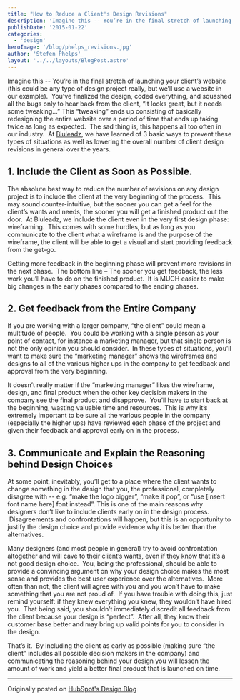 ```yaml
---
title: "How to Reduce a Client's Design Revisions"
description: 'Imagine this -- You’re in the final stretch of launching your client’s website (this could be any type of design project really, but we’ll use a website in our example).  You’ve finalized the design, coded everything, and squashed all the bugs only to hear back from the client, “It looks great'
publishDate: '2015-01-22'
categories:
  - 'design'
heroImage: '/blog/phelps_revisions.jpg'
author: 'Stefen Phelps'
layout: '../../layouts/BlogPost.astro'
---
```


Imagine this -- You’re in the final stretch of launching your client’s website (this could be any type of design project really, but we’ll use a website in our example).  You’ve finalized the design, coded everything, and squashed all the bugs only to hear back from the client, “It looks great, but it needs some tweaking…” This “tweaking” ends up consisting of basically redesigning the entire website over a period of time that ends up taking twice as long as expected.  The sad thing is, this happens all too often in our industry.  At [Bluleadz](http://www.bluleadz.com/), we have learned of 3 basic ways to prevent these types of situations as well as lowering the overall number of client design revisions in general over the years.

## **1\. Include the Client as Soon as Possible.**

The absolute best way to reduce the number of revisions on any design project is to include the client at the very beginning of the process.  This may sound counter-intuitive, but the sooner you can get a feel for the client’s wants and needs, the sooner you will get a finished product out the door.  At Bluleadz, we include the client even in the very first design phase: wireframing.  This comes with some hurdles, but as long as you communicate to the client what a wireframe is and the purpose of the wireframe, the client will be able to get a visual and start providing feedback from the get-go.

Getting more feedback in the beginning phase will prevent more revisions in the next phase.  The bottom line – The sooner you get feedback, the less work you’ll have to do on the finished product.  It is MUCH easier to make big changes in the early phases compared to the ending phases.

## **2\. Get feedback from the Entire Company**

If you are working with a larger company, “the client” could mean a multitude of people.  You could be working with a single person as your point of contact, for instance a marketing manager, but that single person is not the only opinion you should consider.  In these types of situations, you’ll want to make sure the “marketing manager” shows the wireframes and designs to all of the various higher ups in the company to get feedback and approval from the very beginning.

It doesn’t really matter if the “marketing manager” likes the wireframe, design, and final product when the other key decision makers in the company see the final product and disapprove.  You’ll have to start back at the beginning, wasting valuable time and resources.  This is why it’s extremely important to be sure all the various people in the company (especially the higher ups) have reviewed each phase of the project and given their feedback and approval early on in the process.

## **3\. Communicate and Explain the Reasoning behind Design Choices**

At some point, inevitably, you’ll get to a place where the client wants to change something in the design that you, the professional, completely disagree with -- e.g. “make the logo bigger”, “make it pop”, or “use \[insert font name here\] font instead”. This is one of the main reasons why designers don’t like to include clients early on in the design process.  Disagreements and confrontations will happen, but this is an opportunity to justify the design choice and provide evidence why it is better than the alternatives.

Many designers (and most people in general) try to avoid confrontation altogether and will cave to their client’s wants, even if they know that it’s a not good design choice.  You, being the professional, should be able to provide a convincing argument on why your design choice makes the most sense and provides the best user experience over the alternatives.  More often than not, the client will agree with you and you won’t have to make something that you are not proud of.  If you have trouble with doing this, just remind yourself: if they knew everything you knew, they wouldn’t have hired you.  That being said, you shouldn’t immediately discredit all feedback from the client because your design is “perfect”.  After all, they know their customer base better and may bring up valid points for you to consider in the design.

That’s it.  By including the client as early as possible (making sure “the client” includes all possible decision makers in the company) and communicating the reasoning behind your design you will lessen the amount of work and yield a better final product that is launched on time.

---

Originally posted on [HubSpot's Design Blog](http://designers.hubspot.com/blog/reduce-client-revisions)
